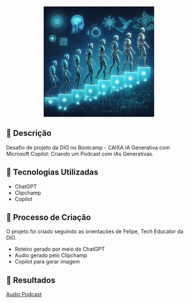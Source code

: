 <p align="center">
<img 
    src="./Imagem_Podcast.png"
    width="300"
/>
</p>

## 📒 Descrição
Desafio de projeto da DIO no Bootcamp - CAIXA IA Generativa com Microsoft Copilot: Criando um Podcast com IAs Generativas.

## 🤖 Tecnologias Utilizadas
- ChatGPT
- Clipchamp
- Copilot

## 🧐 Processo de Criação
O projeto foi criado seguindo as orientações de Felipe, Tech Educator da DIO.
- Roteiro gerado por meio do ChatGPT
- Audio gerado pelo Clipchamp
- Copilot para gerar imagem

## 🚀 Resultados
[Audio Podcast](https://github.com/Cris-Pin-Bel/Criando_Podcast/blob/main/Audio_Podcast.mp4)


